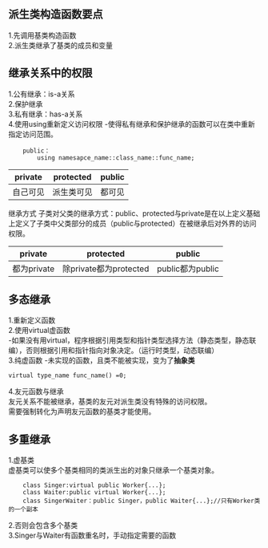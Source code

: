 ## 派生类构造函数要点 ##  
1.先调用基类构造函数  
2.派生类继承了基类的成员和变量  
## 继承关系中的权限 ##  
1.公有继承：is-a关系  
2.保护继承  
3.私有继承：has-a关系   
4.使用using重新定义访问权限
-使得私有继承和保护继承的函数可以在类中重新指定访问范围。

        public：
            using namesapce_name::class_name::func_name;

private | protected | public  
-|-|-  
自己可见|派生类可见|都可见  

继承方式
子类对父类的继承方式：public、protected与private是在以上定义基础上定义了子类中父类部分的成员（public与protected）在被继承后对外界的访问权限。

private | protected | public    
-|-|-  
都为private|除private都为protected|public都为public    


## 多态继承 ##  
1.重新定义函数  
2.使用virtual虚函数  
-如果没有用virtual，程序根据引用类型和指针类型选择方法（静态类型，静态联编），否则根据引用和指针指向对象决定。（运行时类型，动态联编）  
3.纯虚函数
-未实现的函数，且类不能被实现，变为了**抽象类**  
    
    virtual type_name func_name() =0;
4.友元函数与继承  
友元关系不能被继承，基类的友元对派生类没有特殊的访问权限。  
需要强制转化为声明友元函数的基类才能使用。  

## 多重继承 ##
1.虚基类  
虚基类可以使多个基类相同的类派生出的对象只继承一个基类对象。   

        class Singer:virtual public Worker{...};  
        class Waiter:public virtual Worker{...};
        class SingerWaiter：public Singer，public Waiter{...};//只有Worker类的一个副本
2.否则会包含多个基类  
3.Singer与Waiter有函数重名时，手动指定需要的函数  
